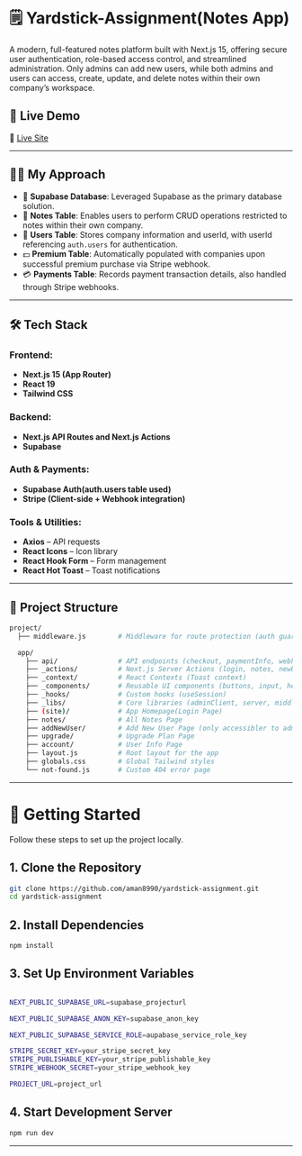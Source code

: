 # 🗒️ Yardstick-Assignment(Notes App)

A modern, full-featured notes platform built with Next.js 15, offering secure user authentication, role-based access control, and streamlined administration. Only admins can add new users, while both admins and users can access, create, update, and delete notes within their own company’s workspace.

## 🚀 Live Demo

🔗 [Live Site](https://yardstick-assignment-tau.vercel.app/)

---

## ✋🏽 My Approach  

- 📅 **Supabase Database**: Leveraged Supabase as the primary database solution.  
- 📝 **Notes Table**: Enables users to perform CRUD operations restricted to notes within their own company.  
- 👥 **Users Table**: Stores company information and userId, with userId referencing `auth.users` for authentication.  
- 💵 **Premium Table**: Automatically populated with companies upon successful premium purchase via Stripe webhook.  
- 💳 **Payments Table**: Records payment transaction details, also handled through Stripe webhooks.

---

## 🛠️ Tech Stack

### Frontend:
- **Next.js 15 (App Router)**
- **React 19**
- **Tailwind CSS**

### Backend:
- **Next.js API Routes and Next.js Actions**
- **Supabase**

### Auth & Payments:
- **Supabase Auth(auth.users table used)**
- **Stripe (Client-side + Webhook integration)**

### Tools & Utilities:
- **Axios** – API requests    
- **React Icons** – Icon library  
- **React Hook Form** – Form management  
- **React Hot Toast** – Toast notifications

---

## 📂 Project Structure

```bash
project/
  ├── middleware.js        # Middleware for route protection (auth guard)

  app/
    ├── api/               # API endpoints (checkout, paymentInfo, webhook etc.)
    ├── _actions/          # Next.js Server Actions (login, notes, newUser, createPremium etc.)
    ├── _context/          # React Contexts (Toast context)
    ├── _components/       # Reusable UI components (buttons, input, header etc.)
    ├── _hooks/            # Custom hooks (useSession)
    ├── _libs/             # Core libraries (adminClient, server, middleware etc.)
    ├── (site)/            # App Homepage(Login Page)
    ├── notes/             # All Notes Page
    ├── addNewUser/        # Add New User Page (only accessibler to admins from resp. company)
    ├── upgrade/           # Upgrade Plan Page
    ├── account/           # User Info Page 
    ├── layout.js          # Root layout for the app
    ├── globals.css        # Global Tailwind styles
    └── not-found.js       # Custom 404 error page
```

---


# 🧪 Getting Started

Follow these steps to set up the project locally.

## 1. Clone the Repository

```bash
git clone https://github.com/aman8990/yardstick-assignment.git
cd yardstick-assignment
```

## 2. Install Dependencies

```bash
npm install
```

## 3. Set Up Environment Variables

```bash

NEXT_PUBLIC_SUPABASE_URL=supabase_projecturl

NEXT_PUBLIC_SUPABASE_ANON_KEY=supabase_anon_key

NEXT_PUBLIC_SUPABASE_SERVICE_ROLE=aupabase_service_role_key

STRIPE_SECRET_KEY=your_stripe_secret_key
STRIPE_PUBLISHABLE_KEY=your_stripe_publishable_key
STRIPE_WEBHOOK_SECRET=your_stripe_webhook_key

PROJECT_URL=project_url

```

## 4. Start Development Server

```bash
npm run dev
```

---
